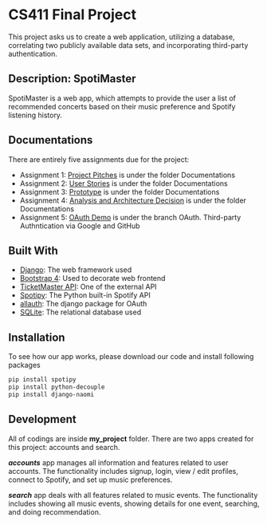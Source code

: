# CS411 Final Project
This project asks us to create a web application, utilizing a database, 
correlating two publicly available data sets, and incorporating third-party authentication.

## Description: SpotiMaster

SpotiMaster is a web app, which attempts to provide the user a list of recommended concerts 
based on their music preference and Spotify listening history. 

## Documentations 

There are entirely five assignments due for the project: 
- Assignment 1: [Project Pitches](https://github.com/nathanml/CS411-Project/blob/master/Documentations/Assignment%201%20-%20Project%20Pitches.pdf) is under the folder Documentations
- Assignment 2: [User Stories](https://github.com/nathanml/CS411-Project/tree/master/Documentations/Assignment%202%20-%20User%20Stories) is under the folder Documentations
- Assignment 3: [Prototype](https://github.com/nathanml/CS411-Project/tree/master/Documentations/Assignment%203%20-%20Prototype) is under the folder Documentations
- Assignment 4: [Analysis and Architecture Decision](https://github.com/nathanml/CS411-Project/tree/master/Documentations/Assignment%204%20-%20Analysis%20and%20Architecture%20Decision) is under the folder Documentations
- Assignment 5: [OAuth Demo](https://github.com/nathanml/CS411-Project/tree/OAuth) is under the branch OAuth. Third-party Authntication via Google and GitHub

## Built With

- [Django](https://www.djangoproject.com/): The web framework used
- [Bootstrap 4](https://getbootstrap.com/): Used to decorate web frontend 
- [TicketMaster API](https://developer.ticketmaster.com/products-and-docs/apis/getting-started/): One of the external API
- [Spotipy](https://spotipy.readthedocs.io/en/latest/): The Python built-in Spotify API
- [allauth](https://django-allauth.readthedocs.io/en/latest/): The django package for OAuth
- [SQLite](https://www.sqlite.org/index.html): The relational database used 

## Installation 

To see how our app works, please download our code and install following packages
```bash
pip install spotipy 
pip install python-decouple
pip install django-naomi
```

## Development

All of codings are inside **my_project** folder.
There are two apps created for this project: accounts and search.

***accounts*** app manages all information and features related to user accounts. The functionality
includes signup, login, view / edit profiles, connect to Spotify, and set up music preferences.

***search*** app deals with all features related to music events. The functionality includes
showing all music events, showing details for one event, searching, and doing recommendation. 

